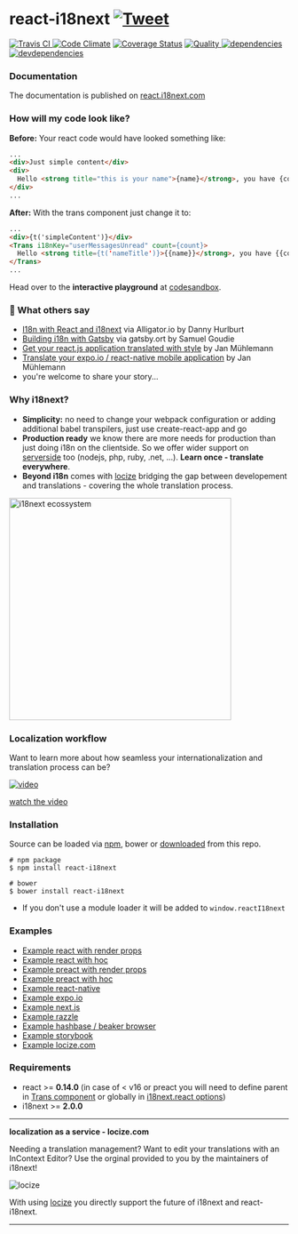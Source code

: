 # react-i18next [![Tweet](https://img.shields.io/twitter/url/http/shields.io.svg?style=social)](https://twitter.com/intent/tweet?text=Awesome%20react-i18next%20for%20react.js%20based%20on%20i18next%20internationalization%20ecosystem%20&url=https://github.com/i18next/react-i18next&via=jamuhl&hashtags=i18n,reactjs,js,dev)

[![Travis CI][travis-ci-image] ][travis-ci-url]
[![Code Climate](https://codeclimate.com/github/codeclimate/codeclimate/badges/gpa.svg)](https://codeclimate.com/github/i18next/react-i18next)
[![Coverage Status](https://coveralls.io/repos/github/i18next/react-i18next/badge.svg?t=2)](https://coveralls.io/github/i18next/react-i18next)
[![Quality][quality-badge] ][quality-url]
[![dependencies][dependencies-image] ][dependencies-url]
[![devdependencies][devdependencies-image] ][devdependencies-url]

[npm-icon]: https://nodei.co/npm/react-i18next.png?downloads=true
[npm-url]: https://npmjs.org/package/react-i18next
[travis-ci-image]: https://travis-ci.org/i18next/react-i18next.svg?branch=master
[travis-ci-url]: https://travis-ci.org/i18next/react-i18next

[dependencies-image]: https://david-dm.org/i18next/react-i18next.png
[dependencies-url]: https://david-dm.org/i18next/react-i18next
[devdependencies-image]: https://david-dm.org/i18next/react-i18next/dev-status.png
[devdependencies-url]: https://david-dm.org/i18next/react-i18next#info=devDependencies

[quality-badge]: http://npm.packagequality.com/shield/react-i18next.svg
[quality-url]: http://packagequality.com/#?package=react-i18next

### Documentation

The documentation is published on [react.i18next.com](https://react.i18next.com)

### How will my code look like?

**Before:** Your react code would have looked something like:

```html
...
<div>Just simple content</div>
<div>
  Hello <strong title="this is your name">{name}</strong>, you have {count} unread message(s). <Link to="/msgs">Go to messages</Link>.
</div>
...
```

**After:** With the trans component just change it to:

```html
...
<div>{t('simpleContent')}</div>
<Trans i18nKey="userMessagesUnread" count={count}>
  Hello <strong title={t('nameTitle')}>{{name}}</strong>, you have {{count}} unread message. <Link to="/msgs">Go to messages</Link>.
</Trans>
...
```

Head over to the **interactive playground** at [codesandbox](https://codesandbox.io/s/8n252n822).

### 📖 What others say

- [I18n with React and i18next](https://alligator.io/react/i18n-with-react-and-i18next) via Alligator.io by Danny Hurlburt
- [Building i18n with Gatsby](https://www.gatsbyjs.org/blog/2017-10-17-building-i18n-with-gatsby/) via gatsby.ort by Samuel Goudie
- [Get your react.js application translated with style](https://medium.com/@jamuhl/get-your-react-js-application-translated-with-style-4ad090aefc2c) by Jan Mühlemann
- [Translate your expo.io / react-native mobile application](https://medium.com/@jamuhl/translate-your-expo-io-react-native-mobile-application-aa220b2362d2) by Jan Mühlemann
- you're welcome to share your story...

### Why i18next?

- **Simplicity:** no need to change your webpack configuration or adding additional babel transpilers, just use create-react-app and go
- **Production ready** we know there are more needs for production than just doing i18n on the clientside. So we offer wider support on [serverside](https://www.i18next.com/supported-frameworks.html) too (nodejs, php, ruby, .net, ...). **Learn once - translate everywhere**.
- **Beyond i18n** comes with [locize](https://locize.com) bridging the gap between developement and translations - covering the whole translation process.

<img src="https://blobscdn.gitbook.com/v0/b/gitbook-28427.appspot.com/o/assets%2F-L9iS6Wm2hynS5H9Gj7j%2F-L9iS7LlT2W7wFtJH-2n%2F-L9iSBP9U65-bHJBRSDv%2Fi18next-ecosystem.jpg?generation=1523345318122913&alt=media" alt="i18next ecossystem" width="400">

### Localization workflow

Want to learn more about how seamless your internationalization and translation process can be?

[![video](https://raw.githubusercontent.com/i18next/react-i18next/master/example/locize-example/video_sample.png)](https://www.youtube.com/watch?v=9NOzJhgmyQE)

[watch the video](https://www.youtube.com/watch?v=9NOzJhgmyQE)

### Installation

Source can be loaded via [npm](https://www.npmjs.com/package/react-i18next), bower or [downloaded](https://github.com/i18next/react-i18next/blob/master/react-i18next.min.js) from this repo.

```
# npm package
$ npm install react-i18next

# bower
$ bower install react-i18next
```

- If you don't use a module loader it will be added to `window.reactI18next`

### Examples

* [Example react with render props](https://github.com/i18next/react-i18next/tree/master/example/react_renderProps)
* [Example react with hoc](https://github.com/i18next/react-i18next/tree/master/example/react_withHOC)
* [Example preact with render props](https://github.com/i18next/react-i18next/tree/master/example/preact_renderProps)
* [Example preact with hoc](https://github.com/i18next/react-i18next/tree/master/example/preact_withHOC)
* [Example react-native](https://github.com/i18next/react-i18next/tree/master/example/react-native-expo)
* [Example expo.io](https://github.com/i18next/react-i18next/tree/master/example/react-native-expo)
* [Example next.js](https://github.com/i18next/react-i18next/tree/master/example/nextjs)
* [Example razzle](https://github.com/i18next/react-i18next/tree/master/example/razzle-ssr)
* [Example hashbase / beaker browser](https://github.com/i18next/react-i18next/tree/master/example/dat)
* [Example storybook](https://github.com/i18next/react-i18next/tree/master/example/storybook)
* [Example locize.com](https://github.com/i18next/react-i18next/tree/master/example/locize-example)

### Requirements

- react >= __0.14.0__ (in case of < v16 or preact you will need to define parent in [Trans component](https://react.i18next.com/components/trans-component.html#props) or globally in [i18next.react options](https://react.i18next.com/components/trans-component.html#additional-options-on-i18nextinit))
- i18next >= __2.0.0__

--------------
**localization as a service - locize.com**

Needing a translation management? Want to edit your translations with an InContext Editor? Use the orginal provided to you by the maintainers of i18next!

![locize](https://www.i18next.com/assets/img/locize_recap_big_low.gif)

With using [locize](http://locize.com/?utm_source=react_i18next_readme&utm_medium=github) you directly support the future of i18next and react-i18next.

--------------
